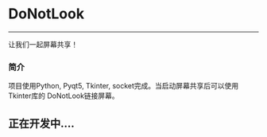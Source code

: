 # DoNotLook
___
让我们一起屏幕共享！

### 简介

项目使用Python, Pyqt5, Tkinter, socket完成。当启动屏幕共享后可以使用Tkinter库的
DoNotLook链接屏幕。

## 正在开发中....